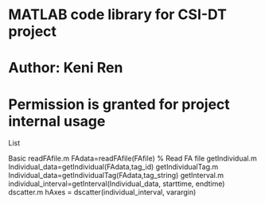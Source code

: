 # MATLAB code library for CSI-DT project
# Author: Keni Ren
# Permission is granted for project internal usage 


List

Basic
	readFAfile.m	FAdata=readFAfile(FAfile) % Read FA file 
	getIndividual.m	Individual_data=getIndividual(FAdata,tag_id) 
	getIndividualTag.m	Individual_data=getIndividualTag(FAdata,tag_string)
	getInterval.m	individual_interval=getInterval(Individual_data, starttime, endtime)
	dscatter.m	hAxes = dscatter(individual_interval, varargin)
